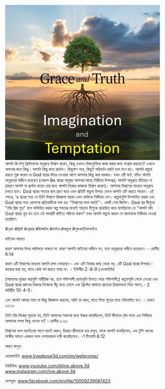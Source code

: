 ![Video cover image](../cover.jpg)
আপনি কি যিশু খ্রিস্টানদের অনুগ্রহে বিশ্বাস করেন, কিন্তু এখনও বিষয়গুলিকে কাজ করার জন্য সংগ্রাম করছেন?
এখানে আপনার জন্য কিছু।
আপনি কিছু জন্য প্রার্থনা।
কিছুক্ষণ পরে, কিছুই পরিবর্তন হয়নি বলে মনে হয়।
আপনি কল্পনা করতে শুরু করেন যে God শ্বরের উত্তর দেওয়ার আগে আপনার কিছু করা দরকার।
যখন এটি ঘটে,
যদিও আপনি অনুগ্রহের অধীনে রয়েছেন (বেকাস Be শ্বরের অনুগ্রহ আপনার কাছে নির্দ্বিধায় উপলব্ধ);
আপনি অনুগ্রহে হাঁটছেন না (কারণ আপনি যা প্রার্থনা করেন তার জন্য আপনি নিজের কাজকে বিশ্বাস করেন)।
আপনার বিশ্বাসের মাধ্যমে অনুগ্রহে চলতে হবে।
God শ্বরের সত্যের স্থান গ্রহণ করে এমন প্রতিটি কল্পনা উপড়ে ফেলে আপনি এটি করতে পারেন।
এই ক্ষেত্রে, ’s শ্বরের সত্য যে তিনি বিশ্বাসে জিজ্ঞাসা করেন এমন কাউকে নির্দ্বিধায় দেন।
কল্পনাগুলি উত্সাহিত করার এবং God শ্বরের সত্য রোপণের প্রক্রিয়াটিকে বলা হয়: "বিশ্বাসের ভাল লড়াই"।
একটি শেষ জিনিস।
God শ্বর যীশুকে "তাঁর প্রিয় পুত্র" বলে অভিহিত করার অল্প সময়ের মধ্যেই শয়তান যীশুকে প্ররোচিত করে বলেছিলেন যে "আপনি যদি God শ্বরের পুত্র হন তবে এই পাথরটি রুটিতে পরিণত করুন"
যখন আপনি কল্পনা করেন যে আপনাকে নির্দ্বিধায় দেওয়া হয়েছিল।


#গ্রেস #খ্রিস্ট #প্রেয়ার #উদ্ঘাটন #ফাইথ #কল্পনা #গুডফাইটফফাইথ


বাইবেল আয়াত

কারণ আপনার উপর আধিপত্য থাকবে না: কারণ আপনি আইনের অধীনে নন, তবে অনুগ্রহের অধীনে রয়েছেন। - রোমীয় 6:14

কারণ এটি বিশ্বাসের মাধ্যমে আপনি রক্ষা পেয়েছেন - এবং এটি নিজের কাছ থেকে নয়, এটি God শ্বরের উপহার - কাজের দ্বারা নয়, যাতে কেউ গর্ব করতে পারে না। - ইফিষীয় 2: 8-9 (এনআইভি)

(আমাদের যুদ্ধের অস্ত্রগুলি শারীরিক নয়, তবে শক্তিশালী হোল্ডগুলি টানতে পেরে শক্তিশালী;) কল্পনাগুলি ফেলে দেওয়া এবং God শ্বরের জ্ঞানের বিরুদ্ধে নিজেকে উঁচু করে তোলে এবং খ্রিস্টের আঘাতে প্রত্যেক চিন্তাভাবনা নিয়ে আসে; - 2 করিন্থীয় 10: 4-5।

এবং আপনি আমার নামে যা কিছু জিজ্ঞাসা করবেন, আমি তা করব, যাতে পিতা পুত্রের মধ্যে মহিমান্বিত হন। - যোহন ১৩:১৩

তিনি তাঁর নিজের পুত্রকে নয়, তিনি আমাদের সকলের জন্য উদ্ধার করেছিলেন, তিনি কীভাবে তাঁর সাথে এত নির্দ্বিধায় আমাদের সমস্ত কিছু দেবেন না? - রোমীয় ৮:৩২

বিশ্বাসের ভাল লড়াইয়ের সাথে লড়াই করুন, চিরন্তন জীবনকে ধরে রাখুন, যাকে আপনি বলেছিলেন, এবং টুপি অনেক সাক্ষীর সামনে একজন ভাল পেশাদারকে দাবী করেছিলেন। -1 টিমোথি 6:12


আরও জানুন

ওয়েবসাইট: www.liveabove3d.com/en/welecome/

ইউটিউব: www.youtube.com/@live.above.3d www.instagram.com/live.above.3d

ফেসবুক: www.facebook.com/profile/10009239087423



